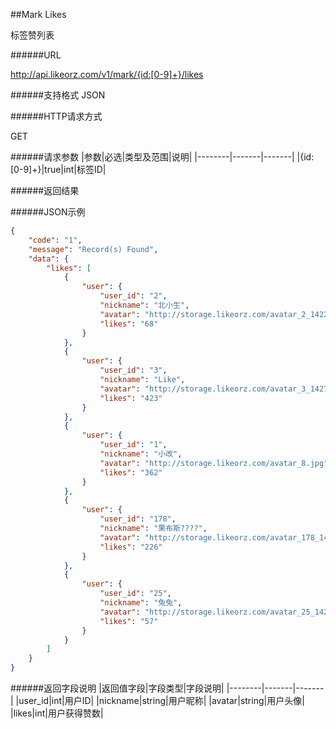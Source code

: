 ##Mark Likes

标签赞列表

######URL

http://api.likeorz.com/v1/mark/{id:[0-9]+}/likes

######支持格式
JSON

######HTTP请求方式

GET

######请求参数
|参数|必选|类型及范围|说明|
|--------|-------|-------|
|{id:[0-9]+}|true|int|标签ID|

######返回结果

######JSON示例

```json
{
    "code": "1", 
    "message": "Record(s) Found", 
    "data": {
        "likes": [
            {
                "user": {
                    "user_id": "2", 
                    "nickname": "北小生", 
                    "avatar": "http://storage.likeorz.com/avatar_2_1422995391.jpg", 
                    "likes": "68"
                }
            }, 
            {
                "user": {
                    "user_id": "3", 
                    "nickname": "Like", 
                    "avatar": "http://storage.likeorz.com/avatar_3_1427032014.jpg", 
                    "likes": "423"
                }
            }, 
            {
                "user": {
                    "user_id": "1", 
                    "nickname": "小改", 
                    "avatar": "http://storage.likeorz.com/avatar_8.jpg", 
                    "likes": "362"
                }
            }, 
            {
                "user": {
                    "user_id": "178", 
                    "nickname": "果布斯????", 
                    "avatar": "http://storage.likeorz.com/avatar_178_1426989853.jpg", 
                    "likes": "226"
                }
            }, 
            {
                "user": {
                    "user_id": "25", 
                    "nickname": "兔兔", 
                    "avatar": "http://storage.likeorz.com/avatar_25_1423545701.jpg", 
                    "likes": "57"
                }
            }
        ]
    }
}
```

######返回字段说明
|返回值字段|字段类型|字段说明|
|--------|-------|-------|
|user_id|int|用户ID|
|nickname|string|用户昵称|
|avatar|string|用户头像|
|likes|int|用户获得赞数|